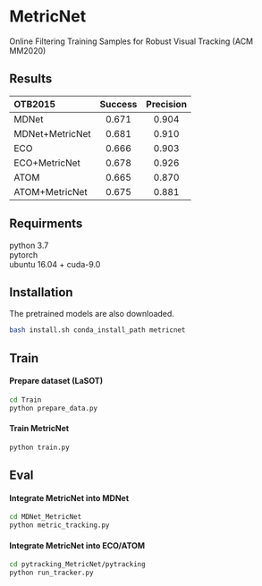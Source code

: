# MetricNet
Online Filtering Training Samples for Robust Visual Tracking (ACM MM2020)

## Results
| OTB2015 | Success | Precision |
|:------- |:----------------:|:----------------:|
| MDNet           | 0.671 | 0.904|
| MDNet+MetricNet | 0.681 | 0.910 |
| ECO           | 0.666 | 0.903|
| ECO+MetricNet | 0.678 | 0.926 |
| ATOM           | 0.665 | 0.870|
| ATOM+MetricNet | 0.675 | 0.881 |

## Requirments 
python 3.7  
pytorch  
ubuntu 16.04 + cuda-9.0  

## Installation
The pretrained models are also downloaded.
```bash
bash install.sh conda_install_path metricnet
```  



## Train
#### Prepare dataset (LaSOT)
```bash
cd Train
python prepare_data.py
```  
#### Train MetricNet
```bash
python train.py
```  
## Eval
#### Integrate MetricNet into MDNet
```bash
cd MDNet_MetricNet
python metric_tracking.py
```  
#### Integrate MetricNet into ECO/ATOM
```bash
cd pytracking_MetricNet/pytracking
python run_tracker.py
```  

